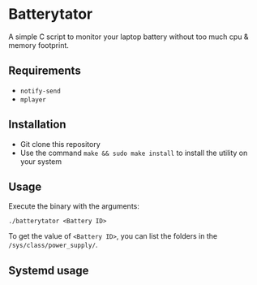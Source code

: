 # Batterytator

A simple C script to monitor your laptop battery without too much cpu & memory footprint.

## Requirements

- `notify-send`
- `mplayer`

## Installation

- Git clone this repository
- Use the command `make && sudo make install` to install the utility on your system

## Usage

Execute the binary with the arguments:

`./batterytator <Battery ID>`

To get the value of `<Battery ID>`, you can list the folders in the `/sys/class/power_supply/`.

## Systemd usage

